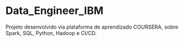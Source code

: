 # Data_Engineer_IBM
Projeto desenvolvido via plataforma de aprendizado COURSERA, sobre Spark, SQL, Python, Hadoop e CI/CD.
